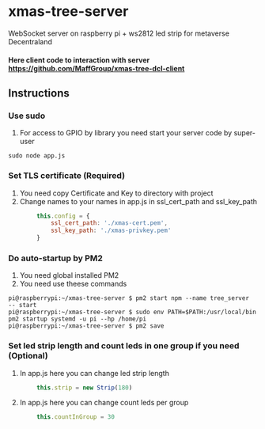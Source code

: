 # xmas-tree-server
 WebSocket server on raspberry pi + ws2812 led strip for metaverse Decentraland
 
#### Here client code to interaction with server https://github.com/MaffGroup/xmas-tree-dcl-client

## Instructions

### Use sudo
1. For access to GPIO by library you need start your server code by super-user
````shell
sudo node app.js
````

### Set TLS certificate (Required)
1. You need copy Certificate and Key to directory with project
2. Change names to your names in app.js in ssl_cert_path and ssl_key_path
````js
        this.config = {
            ssl_cert_path: './xmas-cert.pem',
            ssl_key_path: './xmas-privkey.pem'
        }
````

### Do auto-startup by PM2
1. You need global installed PM2
2. You need use theese commands
````shell
pi@raspberrypi:~/xmas-tree-server $ pm2 start npm --name tree_server  -- start
pi@raspberrypi:~/xmas-tree-server $ sudo env PATH=$PATH:/usr/local/bin pm2 startup systemd -u pi --hp /home/pi
pi@raspberrypi:~/xmas-tree-server $ pm2 save
````

### Set led strip length and count leds in one group if you need (Optional)
1. In app.js here you can change led strip length
````js
        this.strip = new Strip(180)
````
2. In app.js here you can change count leds per group
````js
        this.countInGroup = 30
````

